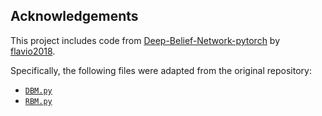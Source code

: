 ## Acknowledgements

This project includes code from [Deep-Belief-Network-pytorch](https://github.com/flavio2018/Deep-Belief-Network-pytorch) by [flavio2018](https://github.com/flavio2018).

Specifically, the following files were adapted from the original repository:

- [`DBM.py`](https://github.com/flavio2018/Deep-Belief-Network-pytorch/blob/master/DBN.py)
- [`RBM.py`](https://github.com/flavio2018/Deep-Belief-Network-pytorch/blob/master/RBM.py)



